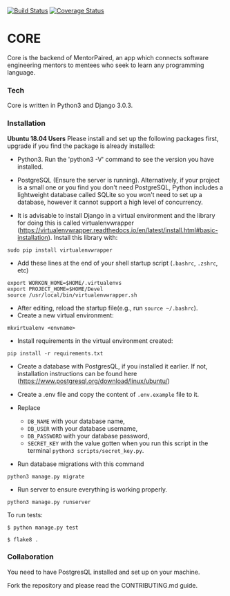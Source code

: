 [![Build Status](https://travis-ci.org/mentorpaired/core.svg?branch=staging)](https://travis-ci.org/mentorpaired/core) [![Coverage Status](https://coveralls.io/repos/github/mentorpaired/core/badge.svg?branch=staging)](https://coveralls.io/github/mentorpaired/core?branch=staging)

# CORE
Core is the backend of MentorPaired, an app which connects software engineering mentors to mentees who seek to learn any programming language.

### Tech
Core is written in Python3 and Django 3.0.3.

### Installation

**Ubuntu 18.04 Users**
Please install and set up the following packages first, upgrade if you find the package is already installed:
* Python3. Run the 'python3 -V' command to see the version you have installed.
* PostgreSQL (Ensure the server is running). Alternatively, if your project is a small one or you find you don't need PostgreSQL, Python includes a lightweight database called SQLite so you won't need to set up a database, however it cannot support a high level of concurrency.

* It is advisable to install Django in a virtual environment and the library for doing this is called virtualenvwrapper (https://virtualenvwrapper.readthedocs.io/en/latest/install.html#basic-installation). Install this library with:
```
sudo pip install virtualenvwrapper
```
* Add these lines at the end of your shell startup script (```.bashrc```, ```.zshrc```, etc)
```
export WORKON_HOME=$HOME/.virtualenvs
export PROJECT_HOME=$HOME/Devel
source /usr/local/bin/virtualenvwrapper.sh
```
* After editing, reload the startup file(e.g., run ```source ~/.bashrc```).
* Create a new virtual environment:
```
mkvirtualenv <envname>
```
* Install requirements in the virtual environment created:
```
pip install -r requirements.txt
```

* Create a database with PostgresQL, if you installed it earlier. If not, installation instructions can be found here (https://www.postgresql.org/download/linux/ubuntu/)
* Create a .env file and copy the content of `.env.example` file to it.
* Replace
  - `DB_NAME` with your database name,
  - `DB_USER` with your database username,
  - `DB_PASSWORD` with your database password,
  - `SECRET_KEY` with the value gotten when you run this script in the terminal `python3 scripts/secret_key.py`.

* Run database migrations with this command
```
python3 manage.py migrate
```

* Run server to ensure everything is working properly.
```
python3 manage.py runserver
```

To run tests:
```
$ python manage.py test
```
```
$ flake8 .
```

### Collaboration
You need to have PostgresQL installed and set up on your machine.

Fork the repository and please read the CONTRIBUTING.md guide.
